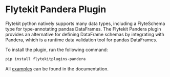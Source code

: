 # Flytekit Pandera Plugin

Flytekit python natively supports many data types, including a FlyteSchema type for type-annotating pandas DataFrames. The Flytekit Pandera plugin provides an alternative for defining DataFrame schemas by integrating with Pandera, which is a runtime data validation tool for pandas DataFrames.

To install the plugin, run the following command:

```bash
pip install flytekitplugins-pandera
```

All [examples](https://docs.flyte.org/projects/cookbook/en/latest/auto/integrations/flytekit_plugins/pandera_examples/index.html) can be found in the documentation.
